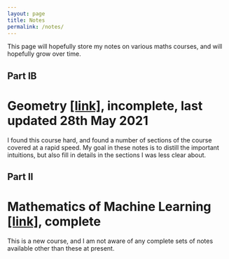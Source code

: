 ```yaml
---
layout: page
title: Notes
permalink: /notes/
---
```


This page will hopefully store my notes on various maths courses, and will hopefully grow over time.

## Part IB

# Geometry <a href="../assets/Geom.pdf" target="_blank">[link]</a>, incomplete, last updated 28th May 2021

I found this course hard, and found a number of sections of the course covered at a rapid speed. My goal in these notes is to distill the important intuitions, but also fill in details in the sections I was less clear about.

## Part II

# Mathematics of Machine Learning <a href="../assets/MML.pdf" target="_blank">[link]</a>, complete

This is a new course, and I am not aware of any complete sets of notes available other than these at present.